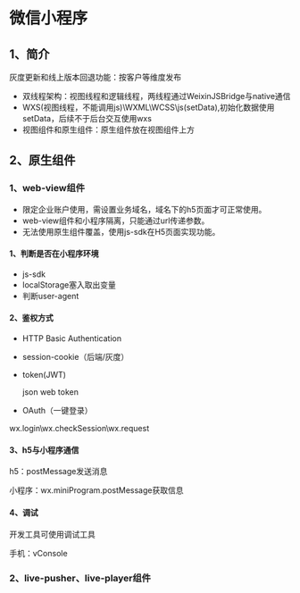 # 微信小程序
## 1、简介

灰度更新和线上版本回退功能：按客户等维度发布
* 双线程架构：视图线程和逻辑线程，两线程通过WeixinJSBridge与native通信
* WXS(视图线程，不能调用js)\WXML\WCSS\js(setData),初始化数据使用setData，后续不于后台交互使用wxs
* 视图组件和原生组件：原生组件放在视图组件上方

## 2、原生组件

### 1、web-view组件

* 限定企业账户使用，需设置业务域名，域名下的h5页面才可正常使用。
* web-view组件和小程序隔离，只能通过url传递参数。
* 无法使用原生组件覆盖，使用js-sdk在H5页面实现功能。

#### 1、判断是否在小程序环境

* js-sdk
* localStorage塞入取出变量
* 判断user-agent

#### 2、鉴权方式

* HTTP Basic Authentication

* session-cookie（后端/灰度）

* token(JWT)

  json web token

* OAuth（一键登录）

wx.login\wx.checkSession\wx.request

#### 3、h5与小程序通信

h5：postMessage发送消息

小程序：wx.miniProgram.postMessage获取信息

#### 4、调试

开发工具可使用调试工具

手机：vConsole

### 2、live-pusher、live-player组件



